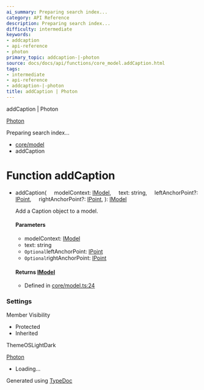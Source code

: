 ```yaml
---
ai_summary: Preparing search index...
category: API Reference
description: Preparing search index...
difficulty: intermediate
keywords:
- addcaption
- api-reference
- photon
primary_topic: addcaption-|-photon
source: docs/docs/api/functions/core_model.addCaption.html
tags:
- intermediate
- api-reference
- addcaption-|-photon
title: addCaption | Photon
---
```

addCaption | Photon

[Photon](../index.md)




Preparing search index...

* [core/model](../modules/core_model.md)
* addCaption

# Function addCaption

* addCaption(
      modelContext: [IModel](../interfaces/core_schema.IModel.md),
      text: string,
      leftAnchorPoint?: [IPoint](../interfaces/core_schema.IPoint.md),
      rightAnchorPoint?: [IPoint](../interfaces/core_schema.IPoint.md),
  ): [IModel](../interfaces/core_schema.IModel.md)

  Add a Caption object to a model.

  #### Parameters

  + modelContext: [IModel](../interfaces/core_schema.IModel.md)
  + text: string
  + `Optional`leftAnchorPoint: [IPoint](../interfaces/core_schema.IPoint.md)
  + `Optional`rightAnchorPoint: [IPoint](../interfaces/core_schema.IPoint.md)

  #### Returns [IModel](../interfaces/core_schema.IModel.md)

  + Defined in [core/model.ts:24](https://github.com/mwhite454/photon/blob/main/packages/photon/src/core/model.ts#L24)

### Settings

Member Visibility

* Protected
* Inherited

ThemeOSLightDark

[Photon](../index.md)

* Loading...

Generated using [TypeDoc](https://typedoc.org/)
